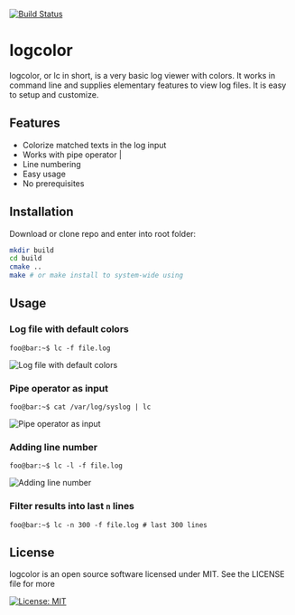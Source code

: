 [![Build Status](https://travis-ci.org/bariscelik/logcolor.svg?branch=main)](https://travis-ci.org/bariscelik/logcolor)

# logcolor
logcolor, or lc in short, is a very basic log viewer with colors. It works in command line and supplies elementary features to view log files. It is easy to setup and customize.

## Features
- Colorize matched texts in the log input
- Works with pipe operator |
- Line numbering
- Easy usage
- No prerequisites

## Installation
Download or clone repo and enter into root folder:
```bash
mkdir build
cd build
cmake ..
make # or make install to system-wide using
```

## Usage

### Log file with default colors
```console
foo@bar:~$ lc -f file.log
```
![Log file with default colors](https://bariscelik.github.io/logcolor/screenshot_file_log.png)

### Pipe operator as input
```console
foo@bar:~$ cat /var/log/syslog | lc
```
![Pipe operator as input](https://bariscelik.github.io/logcolor/screenshot_cat_pipe.png)

### Adding line number
```console
foo@bar:~$ lc -l -f file.log
```
![Adding line number](https://bariscelik.github.io/logcolor/screenshot_cat_pipe_line_number.png)
### Filter results into last ``n`` lines
```console
foo@bar:~$ lc -n 300 -f file.log # last 300 lines
```

## License
logcolor is an open source software licensed under MIT. See the LICENSE file for more

[![License: MIT](https://img.shields.io/badge/License-MIT-yellow.svg)](https://opensource.org/licenses/MIT)
